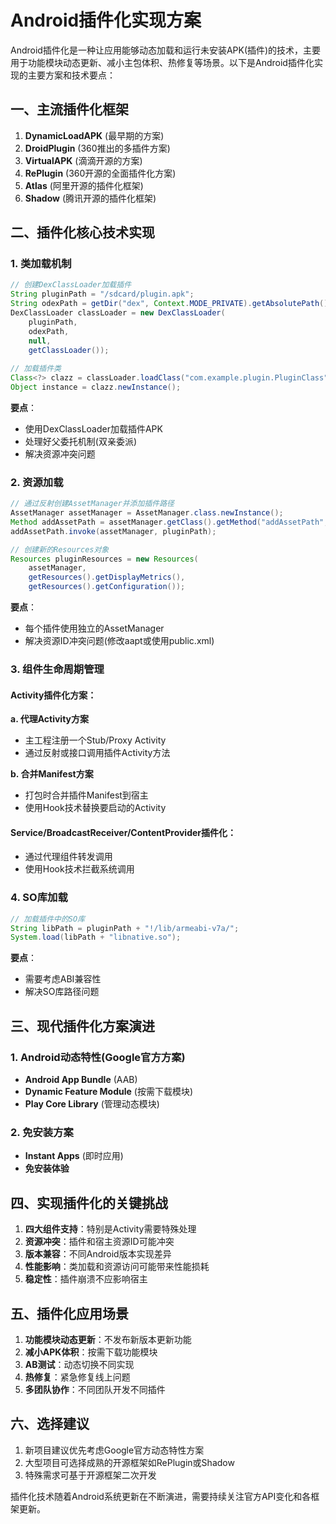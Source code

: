 # Android插件化实现方案

Android插件化是一种让应用能够动态加载和运行未安装APK(插件)的技术，主要用于功能模块动态更新、减小主包体积、热修复等场景。以下是Android插件化实现的主要方案和技术要点：

## 一、主流插件化框架

1. **DynamicLoadAPK** (最早期的方案)
2. **DroidPlugin** (360推出的多插件方案)
3. **VirtualAPK** (滴滴开源的方案)
4. **RePlugin** (360开源的全面插件化方案)
5. **Atlas** (阿里开源的插件化框架)
6. **Shadow** (腾讯开源的插件化框架)

## 二、插件化核心技术实现

### 1. 类加载机制

```java
// 创建DexClassLoader加载插件
String pluginPath = "/sdcard/plugin.apk";
String odexPath = getDir("dex", Context.MODE_PRIVATE).getAbsolutePath();
DexClassLoader classLoader = new DexClassLoader(
    pluginPath, 
    odexPath, 
    null, 
    getClassLoader());
    
// 加载插件类
Class<?> clazz = classLoader.loadClass("com.example.plugin.PluginClass");
Object instance = clazz.newInstance();
```

**要点**：
- 使用DexClassLoader加载插件APK
- 处理好父委托机制(双亲委派)
- 解决资源冲突问题

### 2. 资源加载

```java
// 通过反射创建AssetManager并添加插件路径
AssetManager assetManager = AssetManager.class.newInstance();
Method addAssetPath = assetManager.getClass().getMethod("addAssetPath", String.class);
addAssetPath.invoke(assetManager, pluginPath);

// 创建新的Resources对象
Resources pluginResources = new Resources(
    assetManager,
    getResources().getDisplayMetrics(),
    getResources().getConfiguration());
```

**要点**：
- 每个插件使用独立的AssetManager
- 解决资源ID冲突问题(修改aapt或使用public.xml)

### 3. 组件生命周期管理

#### Activity插件化方案：

**a. 代理Activity方案**
- 主工程注册一个Stub/Proxy Activity
- 通过反射或接口调用插件Activity方法

**b. 合并Manifest方案**
- 打包时合并插件Manifest到宿主
- 使用Hook技术替换要启动的Activity

#### Service/BroadcastReceiver/ContentProvider插件化：
- 通过代理组件转发调用
- 使用Hook技术拦截系统调用

### 4. SO库加载

```java
// 加载插件中的SO库
String libPath = pluginPath + "!/lib/armeabi-v7a/";
System.load(libPath + "libnative.so");
```

**要点**：
- 需要考虑ABI兼容性
- 解决SO库路径问题

## 三、现代插件化方案演进

### 1. Android动态特性(Google官方方案)
- **Android App Bundle** (AAB)
- **Dynamic Feature Module** (按需下载模块)
- **Play Core Library** (管理动态模块)

### 2. 免安装方案
- **Instant Apps** (即时应用)
- **免安装体验**

## 四、实现插件化的关键挑战

1. **四大组件支持**：特别是Activity需要特殊处理
2. **资源冲突**：插件和宿主资源ID可能冲突
3. **版本兼容**：不同Android版本实现差异
4. **性能影响**：类加载和资源访问可能带来性能损耗
5. **稳定性**：插件崩溃不应影响宿主

## 五、插件化应用场景

1. **功能模块动态更新**：不发布新版本更新功能
2. **减小APK体积**：按需下载功能模块
3. **AB测试**：动态切换不同实现
4. **热修复**：紧急修复线上问题
5. **多团队协作**：不同团队开发不同插件

## 六、选择建议

1. 新项目建议优先考虑Google官方动态特性方案
2. 大型项目可选择成熟的开源框架如RePlugin或Shadow
3. 特殊需求可基于开源框架二次开发

插件化技术随着Android系统更新在不断演进，需要持续关注官方API变化和各框架更新。